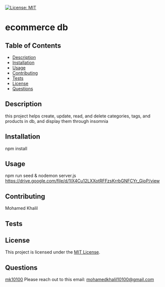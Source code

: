 [![License: MIT](https://img.shields.io/badge/License-MIT-brightgreen.svg)](https://opensource.org/licenses/MIT)

# ecommerce db

## Table of Contents

- [Description](#description)
- [Installation](#installation)
- [Usage](#usage)
- [Contributing](#contributing)
- [Tests](#tests)
- [License](#license)
- [Questions](#questions)

## Description

this project helps create, update, read, and delete categories, tags, and products in db, and display them through insomnia

## Installation

npm install

## Usage

npm run seed & nodemon server.js
https://drive.google.com/file/d/1IX4Cu12LXXotRFFzsKrrbGNFCYr_GioP/view

## Contributing

Mohamed Khalil

## Tests

## License

This project is licensed under the [MIT License](https://opensource.org/licenses/MIT).

## Questions

[mk10100](https://github.com/mk10100)
Please reach out to this email: mohamedkhalil10100@gmail.com
